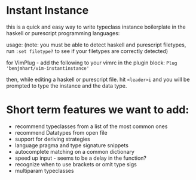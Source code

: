 # Instant Instance

this is a quick and easy way to write typeclass instance boilerplate in the haskell or purescript programming languages:

usage:
(note: you must be able to detect haskell and purescript filetypes,  run `:set filetype?` to see if your filetypes are correctly detected)

for VimPlug - add the following to your vimrc in the plugin block:
`Plug 'benjmhart/vim-instantinstance'`

then, while editing a haskell or purescript file.  hit `<leader>i` and you will be prompted to type the instance and the data type.



# Short term features we want to add:
- recommend typeclasses from a list of the most common ones
- recommend Datatypes from open file
- support for deriving strategies
- language pragma and type signature snippets
- autocomplete matching on a common dictionary
- speed up input - seems to be a delay in the function?
- recognize when to use brackets or omit type sigs
- multiparam typeclasses
